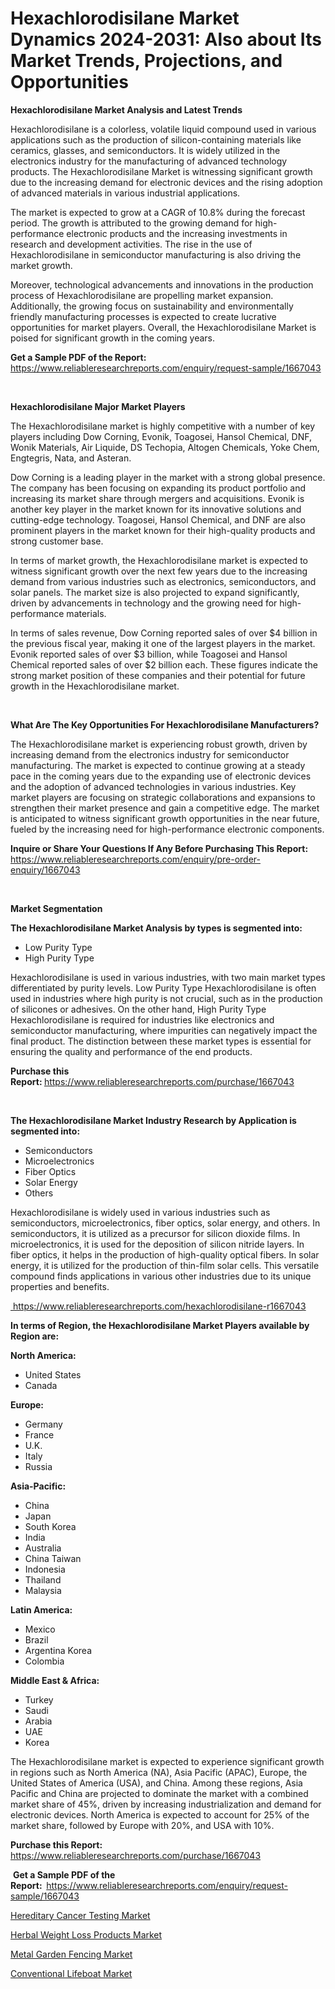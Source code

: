 <p><h1>Hexachlorodisilane Market Dynamics 2024-2031: Also about Its Market Trends, Projections, and Opportunities</h1></p><p><strong>Hexachlorodisilane Market Analysis and Latest Trends</strong></p>
<p><p>Hexachlorodisilane is a colorless, volatile liquid compound used in various applications such as the production of silicon-containing materials like ceramics, glasses, and semiconductors. It is widely utilized in the electronics industry for the manufacturing of advanced technology products. The Hexachlorodisilane Market is witnessing significant growth due to the increasing demand for electronic devices and the rising adoption of advanced materials in various industrial applications.</p><p>The market is expected to grow at a CAGR of 10.8% during the forecast period. The growth is attributed to the growing demand for high-performance electronic products and the increasing investments in research and development activities. The rise in the use of Hexachlorodisilane in semiconductor manufacturing is also driving the market growth.</p><p>Moreover, technological advancements and innovations in the production process of Hexachlorodisilane are propelling market expansion. Additionally, the growing focus on sustainability and environmentally friendly manufacturing processes is expected to create lucrative opportunities for market players. Overall, the Hexachlorodisilane Market is poised for significant growth in the coming years.</p></p>
<p><strong>Get a Sample PDF of the Report:&nbsp;</strong> <a href="https://www.reliableresearchreports.com/enquiry/request-sample/1667043">https://www.reliableresearchreports.com/enquiry/request-sample/1667043</a></p>
<p>&nbsp;</p>
<p><strong>Hexachlorodisilane Major Market Players</strong></p>
<p><p>The Hexachlorodisilane market is highly competitive with a number of key players including Dow Corning, Evonik, Toagosei, Hansol Chemical, DNF, Wonik Materials, Air Liquide, DS Techopia, Altogen Chemicals, Yoke Chem, Engtegris, Nata, and Asteran. </p><p>Dow Corning is a leading player in the market with a strong global presence. The company has been focusing on expanding its product portfolio and increasing its market share through mergers and acquisitions. Evonik is another key player in the market known for its innovative solutions and cutting-edge technology. Toagosei, Hansol Chemical, and DNF are also prominent players in the market known for their high-quality products and strong customer base.</p><p>In terms of market growth, the Hexachlorodisilane market is expected to witness significant growth over the next few years due to the increasing demand from various industries such as electronics, semiconductors, and solar panels. The market size is also projected to expand significantly, driven by advancements in technology and the growing need for high-performance materials.</p><p>In terms of sales revenue, Dow Corning reported sales of over $4 billion in the previous fiscal year, making it one of the largest players in the market. Evonik reported sales of over $3 billion, while Toagosei and Hansol Chemical reported sales of over $2 billion each. These figures indicate the strong market position of these companies and their potential for future growth in the Hexachlorodisilane market.</p></p>
<p>&nbsp;</p>
<p><strong>What Are The Key Opportunities For Hexachlorodisilane Manufacturers?</strong></p>
<p><p>The Hexachlorodisilane market is experiencing robust growth, driven by increasing demand from the electronics industry for semiconductor manufacturing. The market is expected to continue growing at a steady pace in the coming years due to the expanding use of electronic devices and the adoption of advanced technologies in various industries. Key market players are focusing on strategic collaborations and expansions to strengthen their market presence and gain a competitive edge. The market is anticipated to witness significant growth opportunities in the near future, fueled by the increasing need for high-performance electronic components.</p></p>
<p><strong>Inquire or Share Your Questions If Any Before Purchasing This Report:</strong> <a href="https://www.reliableresearchreports.com/enquiry/pre-order-enquiry/1667043">https://www.reliableresearchreports.com/enquiry/pre-order-enquiry/1667043</a></p>
<p>&nbsp;</p>
<p><strong>Market Segmentation</strong></p>
<p><strong>The Hexachlorodisilane Market Analysis by types is segmented into:</strong></p>
<p><ul><li>Low Purity Type</li><li>High Purity Type</li></ul></p>
<p><p>Hexachlorodisilane is used in various industries, with two main market types differentiated by purity levels. Low Purity Type Hexachlorodisilane is often used in industries where high purity is not crucial, such as in the production of silicones or adhesives. On the other hand, High Purity Type Hexachlorodisilane is required for industries like electronics and semiconductor manufacturing, where impurities can negatively impact the final product. The distinction between these market types is essential for ensuring the quality and performance of the end products.</p></p>
<p><strong>Purchase this Report:&nbsp;</strong><a href="https://www.reliableresearchreports.com/purchase/1667043">https://www.reliableresearchreports.com/purchase/1667043</a></p>
<p>&nbsp;</p>
<p><strong>The Hexachlorodisilane Market Industry Research by Application is segmented into:</strong></p>
<p><ul><li>Semiconductors</li><li>Microelectronics</li><li>Fiber Optics</li><li>Solar Energy</li><li>Others</li></ul></p>
<p><p>Hexachlorodisilane is widely used in various industries such as semiconductors, microelectronics, fiber optics, solar energy, and others. In semiconductors, it is utilized as a precursor for silicon dioxide films. In microelectronics, it is used for the deposition of silicon nitride layers. In fiber optics, it helps in the production of high-quality optical fibers. In solar energy, it is utilized for the production of thin-film solar cells. This versatile compound finds applications in various other industries due to its unique properties and benefits.</p></p>
<p><a href="https://www.reliableresearchreports.com/hexachlorodisilane-r1667043">&nbsp;https://www.reliableresearchreports.com/hexachlorodisilane-r1667043</a></p>
<p><strong>In terms of Region, the Hexachlorodisilane Market Players available by Region are:</strong></p>
<p>
    <p> <strong> North America: </strong>
        <ul>
            <li>United States</li>
            <li>Canada</li>
        </ul>
        </p> 
    <p> <strong> Europe: </strong>
        <ul>
            <li>Germany</li>
            <li>France</li>
            <li>U.K.</li>
            <li>Italy</li>
            <li>Russia</li>
        </ul>
        </p> 
    <p> <strong> Asia-Pacific: </strong>
        <ul>
            <li>China</li>
            <li>Japan</li>
            <li>South Korea</li>
            <li>India</li>
            <li>Australia</li>
            <li>China Taiwan</li>
            <li>Indonesia</li>
            <li>Thailand</li>
            <li>Malaysia</li>
        </ul>
        </p> 
    <p> <strong> Latin America: </strong>
        <ul>
            <li>Mexico</li>
            <li>Brazil</li>
            <li>Argentina Korea</li>
            <li>Colombia</li>
        </ul>
        </p> 
    <p> <strong> Middle East & Africa: </strong>
        <ul>
            <li>Turkey</li>
            <li>Saudi</li>
            <li>Arabia</li>
            <li>UAE</li>
            <li>Korea</li>
        </ul>
    </p>
    </p>
<p><p>The Hexachlorodisilane market is expected to experience significant growth in regions such as North America (NA), Asia Pacific (APAC), Europe, the United States of America (USA), and China. Among these regions, Asia Pacific and China are projected to dominate the market with a combined market share of 45%, driven by increasing industrialization and demand for electronic devices. North America is expected to account for 25% of the market share, followed by Europe with 20%, and USA with 10%.</p></p>
<p><strong>Purchase this Report: </strong><a href="https://www.reliableresearchreports.com/purchase/1667043">https://www.reliableresearchreports.com/purchase/1667043</a></p>
<p>&nbsp;<strong>Get a Sample PDF of the Report:&nbsp;&nbsp;</strong><a href="https://www.reliableresearchreports.com/enquiry/request-sample/1667043">https://www.reliableresearchreports.com/enquiry/request-sample/1667043</a></p>
<p><strong></strong></p>
<p><p><a href="https://github.com/sonuprakash1/Market-Research-Report-List-2/blob/main/hereditary-cancer-testing-market.md">Hereditary Cancer Testing Market</a></p><p><a href="https://github.com/jhcraigie/Market-Research-Report-List-3/blob/main/herbal-weight-loss-products-market.md">Herbal Weight Loss Products Market</a></p><p><a href="https://www.linkedin.com/pulse/metal-garden-fencing-market-trends-forecast-competitive-xsvme">Metal Garden Fencing Market</a></p><p><a href="https://www.linkedin.com/pulse/conventional-lifeboat-market-size-cagr-trends-2024-2030-va7le">Conventional Lifeboat Market</a></p></p>